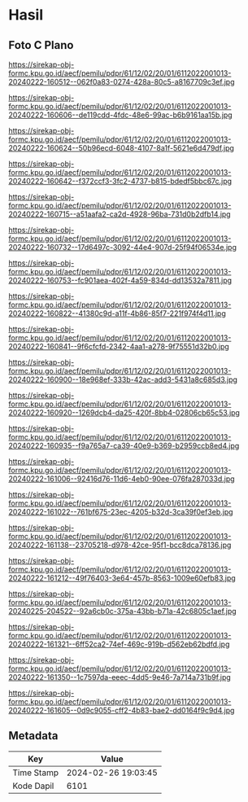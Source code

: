 # Hasil

## Foto C Plano

https://sirekap-obj-formc.kpu.go.id/aecf/pemilu/pdpr/61/12/02/20/01/6112022001013-20240222-160512--062f0a83-0274-428a-80c5-a8167709c3ef.jpg

https://sirekap-obj-formc.kpu.go.id/aecf/pemilu/pdpr/61/12/02/20/01/6112022001013-20240222-160606--de119cdd-4fdc-48e6-99ac-b6b9161aa15b.jpg

https://sirekap-obj-formc.kpu.go.id/aecf/pemilu/pdpr/61/12/02/20/01/6112022001013-20240222-160624--50b96ecd-6048-4107-8a1f-5621e6d479df.jpg

https://sirekap-obj-formc.kpu.go.id/aecf/pemilu/pdpr/61/12/02/20/01/6112022001013-20240222-160642--f372ccf3-3fc2-4737-b815-bdedf5bbc67c.jpg

https://sirekap-obj-formc.kpu.go.id/aecf/pemilu/pdpr/61/12/02/20/01/6112022001013-20240222-160715--a51aafa2-ca2d-4928-96ba-731d0b2dfb14.jpg

https://sirekap-obj-formc.kpu.go.id/aecf/pemilu/pdpr/61/12/02/20/01/6112022001013-20240222-160732--17d6497c-3092-44e4-907d-25f94f06534e.jpg

https://sirekap-obj-formc.kpu.go.id/aecf/pemilu/pdpr/61/12/02/20/01/6112022001013-20240222-160753--fc901aea-402f-4a59-834d-dd13532a7811.jpg

https://sirekap-obj-formc.kpu.go.id/aecf/pemilu/pdpr/61/12/02/20/01/6112022001013-20240222-160822--41380c9d-a11f-4b86-85f7-221f974f4d11.jpg

https://sirekap-obj-formc.kpu.go.id/aecf/pemilu/pdpr/61/12/02/20/01/6112022001013-20240222-160841--9f6cfcfd-2342-4aa1-a278-9f75551d32b0.jpg

https://sirekap-obj-formc.kpu.go.id/aecf/pemilu/pdpr/61/12/02/20/01/6112022001013-20240222-160900--18e968ef-333b-42ac-add3-5431a8c685d3.jpg

https://sirekap-obj-formc.kpu.go.id/aecf/pemilu/pdpr/61/12/02/20/01/6112022001013-20240222-160920--1269dcb4-da25-420f-8bb4-02806cb65c53.jpg

https://sirekap-obj-formc.kpu.go.id/aecf/pemilu/pdpr/61/12/02/20/01/6112022001013-20240222-160935--f9a765a7-ca39-40e9-b369-b2959ccb8ed4.jpg

https://sirekap-obj-formc.kpu.go.id/aecf/pemilu/pdpr/61/12/02/20/01/6112022001013-20240222-161006--92416d76-11d6-4eb0-90ee-076fa287033d.jpg

https://sirekap-obj-formc.kpu.go.id/aecf/pemilu/pdpr/61/12/02/20/01/6112022001013-20240222-161022--761bf675-23ec-4205-b32d-3ca39f0ef3eb.jpg

https://sirekap-obj-formc.kpu.go.id/aecf/pemilu/pdpr/61/12/02/20/01/6112022001013-20240222-161138--23705218-d978-42ce-95f1-bcc8dca78136.jpg

https://sirekap-obj-formc.kpu.go.id/aecf/pemilu/pdpr/61/12/02/20/01/6112022001013-20240222-161212--49f76403-3e64-457b-8563-1009e60efb83.jpg

https://sirekap-obj-formc.kpu.go.id/aecf/pemilu/pdpr/61/12/02/20/01/6112022001013-20240225-204522--92a6cb0c-375a-43bb-b71a-42c6805c1aef.jpg

https://sirekap-obj-formc.kpu.go.id/aecf/pemilu/pdpr/61/12/02/20/01/6112022001013-20240222-161321--6ff52ca2-74ef-469c-919b-d562eb62bdfd.jpg

https://sirekap-obj-formc.kpu.go.id/aecf/pemilu/pdpr/61/12/02/20/01/6112022001013-20240222-161350--1c7597da-eeec-4dd5-9e46-7a714a731b9f.jpg

https://sirekap-obj-formc.kpu.go.id/aecf/pemilu/pdpr/61/12/02/20/01/6112022001013-20240222-161605--0d9c9055-cff2-4b83-bae2-dd0164f9c9d4.jpg


## Metadata

| Key        | Value               |
| ---------- | ------------------- |
| Time Stamp | 2024-02-26 19:03:45 |
| Kode Dapil | 6101                |



